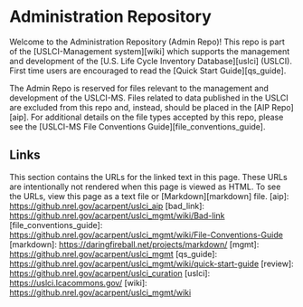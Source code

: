Administration Repository
==========
Welcome to the Administration Repository (Admin Repo)!  This repo is part of the [USLCI-Management system][wiki] which supports the management and development of the [U.S. Life Cycle Inventory Database][uslci] (USLCI).  First time users are encouraged to read the [Quick Start Guide][qs_guide].

The Admin Repo is reserved for files relevant to the management and development of the USLCI-MS.  Files related to data published in the USLCI are excluded from this repo and, instead, should be placed in the [AIP Repo][aip].  For additional details on the file types accepted by this repo, please see the [USLCI-MS File Conventions Guide][file_conventions_guide].

## Links
This section contains the URLs for the linked text in this page. These URLs are intentionally not rendered when this page is viewed as HTML.  To see the URLs, view this page as a text file or [Markdown][markdown] file.
[aip]: https://github.nrel.gov/acarpent/uslci_aip
[bad_link]: https://github.nrel.gov/acarpent/uslci_mgmt/wiki/Bad-link
[file_conventions_guide]: https://github.nrel.gov/acarpent/uslci_mgmt/wiki/File-Conventions-Guide
[markdown]: https://daringfireball.net/projects/markdown/
[mgmt]: https://github.nrel.gov/acarpent/uslci_mgmt
[qs_guide]: https://github.nrel.gov/acarpent/uslci_mgmt/wiki/quick-start-guide
[review]: https://github.nrel.gov/acarpent/uslci_curation
[uslci]: https://uslci.lcacommons.gov/
[wiki]: https://github.nrel.gov/acarpent/uslci_mgmt/wiki
